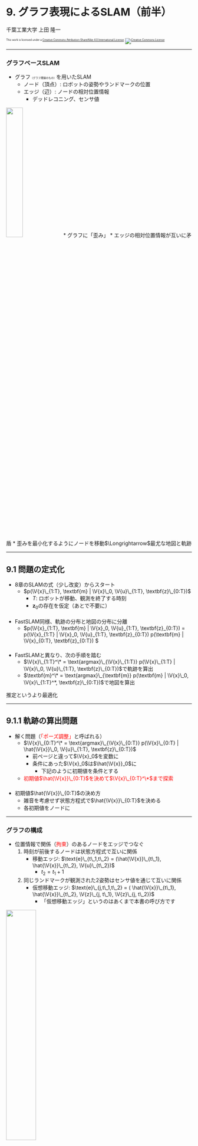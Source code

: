 $\newcommand{\V}[1]{\boldsymbol{#1}}$

# 9. グラフ表現によるSLAM（前半）

千葉工業大学 上田 隆一

<p style="font-size:50%">
This work is licensed under a <a rel="license" href="http://creativecommons.org/licenses/by-sa/4.0/">Creative Commons Attribution-ShareAlike 4.0 International License</a>.
<a rel="license" href="http://creativecommons.org/licenses/by-sa/4.0/">
<img alt="Creative Commons License" style="border-width:0" src="https://i.creativecommons.org/l/by-sa/4.0/88x31.png" /></a>
</p>

---

### グラフベースSLAM

* グラフ<span style="font-size:50%">（グラフ理論のもの）</span>を用いたSLAM
    * ノード（頂点）: ロボットの姿勢やランドマークの位置 
    * エッジ（辺）: ノードの相対位置情報
        * デッドレコニング、センサ値<br />
<img width="30%" src="./figs/graph.jpg" />
* グラフに「歪み」
    * エッジの相対位置情報が互いに矛盾
    * 歪みを最小化するようにノードを移動$\Longrightarrow$最尤な地図と軌跡

---

## 9.1 問題の定式化

* 8章のSLAMの式（少し改変）からスタート
    * $p(\V{x}\_{1:T}, \textbf{m} | \V{x}\_0, \V{u}\_{1:T}, \textbf{z}\_{0:T})$
        * $T$: ロボットが移動、観測を終了する時刻
        * $\textbf{z}_0$の存在を仮定（あとで不要に）<br />　
* FastSLAM同様、軌跡の分布と地図の分布に分離
    * $p(\V{x}\_{1:T}, \textbf{m} | \V{x}\_0, \V{u}\_{1:T}, \textbf{z}\_{0:T}) = p(\V{x}\_{1:T} | \V{x}\_0, \V{u}\_{1:T}, \textbf{z}\_{0:T}) p(\textbf{m} | \V{x}\_{0:T}, \textbf{z}\_{0:T}) $<br />　
* FastSLAMと異なり、次の手順を踏む
    * $\V{x}\_{1:T}^\* = \text{argmax}\_{\V{x}\_{1:T}} p(\V{x}\_{1:T} | \V{x}\_0, \V{u}\_{1:T}, \textbf{z}\_{0:T})$で軌跡を算出
    * $\textbf{m}^\* = \text{argmax}\_{\textbf{m}} p(\textbf{m} | \V{x}\_0, \V{x}\_{1:T}^*, \textbf{z}\_{0:T})$で地図を算出

推定というより最適化

---

## 9.1.1 軌跡の算出問題

* 解く問題（<span style="color:red">「ポーズ調整」</span>と呼ばれる）
    * $\V{x}\_{0:T}^\* = \text{argmax}\_{\V{x}\_{0:T}} p(\V{x}\_{0:T} | \hat{\V{x}}\_0, \V{u}\_{1:T}, \textbf{z}\_{0:T})$
        * 前ページと違って$\V{x}_0$を変数に
        * 条件にあった$\V{x}_0$は$\hat{\V{x}}_0$に
            * 下記のように初期値を条件とする
    * <span style="color:red">初期値$\hat{\V{x}}\_{0:T}$を決めて$\V{x}\_{0:T}^\*$まで探索</span><br />　
* 初期値$\hat{\V{x}}\_{0:T}$の決め方
    * 雑音を考慮せず状態方程式で$\hat{\V{x}}\_{0:T}$を決める
    * 各初期値をノードに

---

### グラフの構成

* 位置情報で関係（<span style="color:red">拘束</span>）のあるノードをエッジでつなぐ
    1. 時刻が前後するノードは状態方程式で互いに関係
        * 移動エッジ: $\text{e}\_{t\_1,t\_2} = (\hat{\V{x}}\_{t\_1}, \hat{\V{x}}\_{t\_2}, \V{u}\_{t\_2})$
            * $t_2 = t_1 + 1$
    2. 同じランドマークが観測された2姿勢はセンサ値を通じて互いに関係
        * 仮想移動エッジ: $\text{e}\_{j,t\_1,t\_2} = ( \hat{\V{x}}\_{t\_1}, \hat{\V{x}}\_{t\_2}, \V{z}\_{j, t\_1}, \V{z}\_{j, t\_2})$
            * 「仮想移動エッジ」というのはあくまで本書の呼び方です

<img width="40%" src="./figs/virtual_edges.jpg" />

---

### 残差と残差関数の準備（移動エッジ）

* 移動エッジの両端のノードを動かそうとすると状態遷移関数からずれる

* 現状のズレの量（残差と呼ぶ）
    * $\hat{\V{e}}\_{t\_1,t\_2} = \hat{\V{x}}\_{t\_2} - \V{f}(\hat{\V{x}}\_{t\_1},\V{u}\_{t_2})$
        * いまのところゼロ

* ノードを動かしたときのズレの量（残差関数と呼ぶ）
    * $\V{e}\_{t\_1,t\_2}(\V{x}\_{t\_1},\V{x}\_{t\_2}) = \V{x}\_{t\_2} - \V{f}(\V{x}\_{t\_1},\V{u}\_{t_2})$

---

### 残差と残差関数の準備<br />（仮想移動エッジ）

* 現状のズレの量（残差）
    * $\hat{\V{e}}\_{j, t\_1,t\_2} = \V{h}^{-1}(\hat{\V{x}}\_{t\_1}, \V{z}\_{j,t\_1}) - \V{h}^{-1}(\hat{\V{x}}\_{t\_2}, \V{z}\_{j,t\_2})$
        * $\V{h}^{-1}$は姿勢とセンサ値からランドマークの位置を計算する関数<br />　
* ノードを動かしたときのズレの量（残差関数）
    * $\V{e}\_{j, t\_1,t\_2} = \V{h}^{-1}(\V{x}\_{t\_1}, \V{z}\_{j,t\_1}) - \V{h}^{-1}(\V{x}\_{t\_2}, \V{z}\_{j,t\_2})$<br />　
* ズレが大きいほど歪む
    * しかし、残差は起こりやすいものと起こりにくいものがあるので均一に小さくすればよいわけではない

---

### 残差の確率モデルの準備

* 次のような分布で残差の発生しやすさを考える
    * $p(\V{e}) = \mathcal{N}(\V{e} | \V{0}, \Omega\_\text{e}^{-1}) = \eta \exp \left( -\dfrac{1}{2} \V{e}^\top \Omega\_{\text{e}} \V{e} \right)$
        * $\V{e}$: 移動エッジまたは仮想移動エッジの残差関数の値
        * $\Omega\_\text{e}$: 残差に関する精度行列<br />　
* $p(\V{e})$の性質（具体的な計算は9.2.4項で）
    * 例えばセンサ値の距離が大きいと$\V{e}$が大きくても$p(\V{e})$の値は小さくならない

残差の最小化ではなく全エッジの$p(\V{e})$の最大化を目標にノードを移動するとよい

---

### 最適化問題を作る

* 前ページの分布の掛け算で評価関数を作る
    * $f( \V{x}\_{0:T}) = p_0(\V{x}\_0)\big\\{ \prod\_{\textbf{e}\_\textbf{z} } p(\V{e}\_{j,t\_1,t\_2}) \big\\} \big\\{ \prod\_{ \textbf{e}\_\textbf{x} } p(\V{e}\_{t\_1,t\_2}) \big\\}^\lambda$
        * $\textbf{e}\_\textbf{z}$: 全仮想移動エッジ
        * $\textbf{e}\_\textbf{x}$: 全移動エッジ
        * $p_0(\V{x}\_0)$は$\hat{\V{x}}\_0$まわりの鋭いガウス分布
            * $\V{x}を\hat{\V{x}}\_0$から動かすと大きなペナルティーを与えて座標系を固定
        * $\lambda$: 移動エッジをどれだけ重視するか決める定数（当面$\lambda = 1$）<br />　
* 対数をとって整理すると次のような問題に
    * <span style="color:red">$\V{x}\_{0:T}^\* = \text{argmin}\_{\V{x}\_{0:T}} J(\V{x}\_{0:T})$</span>
        * ここで
            * $J(\V{x}\_{0:T}) = (\V{x}\_{0} - \hat{\V{x}}\_0)^\top \Omega\_0 (\V{x}\_{0} - \hat{\V{x}}\_0) + J\_\textbf{z}(\V{x}\_{0:T}) + \lambda J\_\textbf{x}(\V{x}\_{0:T})$
                * $J\_\textbf{z}(\V{x}\_{0:T}) =  \sum\_{\textbf{e}\_\textbf{z}} \left\\{\V{e}\_{j,t\_1,t\_2}(\V{x}\_{t\_1},\V{x}\_{t\_2})\right\\}^\top \Omega\_{j,t\_1,t\_2} \left\\{ \V{e}\_{j,t\_1,t\_2}(\V{x}\_{t\_1},\V{x}\_{t\_2})\right\\}$
                * $J\_\textbf{x}(\V{x}\_{0:T}) =  \sum\_{\textbf{e}\_\textbf{x}} \left\\{\V{e}\_{t\_1,t\_2}(\V{x}\_{t\_1},\V{x}\_{t\_2})\right\\}^\top \Omega\_{t\_1,t\_2} \left\\{ \V{e}\_{t\_1,t\_2}(\V{x}\_{t\_1},\V{x}\_{t\_2})\right\\}$



---

## 9.1.2 地図の算出問題

* $\V{x}\_{0:T}^\*$を使って各ランドマーク$\text{m}_j$の位置$\V{m}_j$を求める
    * 各ランドマーク$\text{m}_j$に対して独立に計算可能<br />　
* 手続き
     1. $\text{m}_j$が観測された各姿勢と$\text{m}_j$を結んでエッジとする
        * エッジの集合を$\textbf{I}\_{\V{z}\_j}$とする
     2. 残差関数と残差の分布、分布の積を考える
        * 残差関数: $\V{e}\_{j,t}(\V{m}\_j) = \V{m}\_j - \V{h}^{-1}(\V{x}\_t^\*, \V{z}\_{j,t})$
        * 残差の分布: $p\_{j,t}(\V{e}\_{j,t}) = \eta \exp \left(-\dfrac{1}{2} \V{e}\_{j,t}^\top \Omega\_{j,t} \V{e}\_{j,t} \right)$
        * 分布の積: $f(\V{m}\_j ) = \prod\_{\textbf{I}\_{\V{z}\_j}} p\_{j,t}(\V{e}\_{j,t})$
     3. 分布の積の対数から作った最適化の問題を解く
        *  $\V{m}\_j^\* = \text{argmin}\_{\V{m}\_j} \sum\_{\textbf{I}\_{\V{z}\_j}} \{\V{e}\_{j,t}(\V{m}\_j)\}^\top \Omega\_{j,t} \{\V{e}\_{j,t}(\V{m}\_j)\}$


---

## 9.2 仮想移動エッジによる軌跡の算出

* やること
    * 仮想移動エッジだけでポーズ調整<br />　
* 解く式
    * $\V{x}\_{0:T}^\* = \text{argmin}\_{\V{x}\_{0:T}} \left\\{ (\V{x}\_{0} - \hat{\V{x}}\_0)^\top \Omega\_0 (\V{x}\_{0} - \hat{\V{x}}\_0)  \\\\ +  \sum\_{\textbf{e}\_\textbf{z}} \left[ \V{e}\_{j,t\_1,t\_2}(\V{x}\_{t\_1},\V{x}\_{t\_2})\right]^\top \Omega\_{j,t\_1,t\_2} \left[ \V{e}\_{j,t\_1,t\_2}(\V{x}\_{t\_1},\V{x}\_{t\_2})\right]\right\\}$
        * 第一項: $\V{x}_0$を固定
        * 第二項: 仮想移動エッジの歪みの評価

---

## 9.2.1 ログの記録と初期化

* その前に、問題を易しくしておく
    * $\V{m}$を「ランドマークの姿勢」として3次元ベクトルに（左図）
        * 移動エッジを使わない場合、センサ値の次元が足りないので
            * あとで2次元に戻す
        * $\V{m} = (m_x \  m_y \ m_\theta)^\top$
            * $m_\theta$: ランドマークの方角
        * $\V{z} = (\ell \ \varphi \ \psi)^\top$
            * $\psi$: ランドマークのどのツラを見ているかを表す角度
<img width="40%" src="./figs/9.3.jpg" />
<img width="36%" src="./figs/9.4.jpg" />
    * 最終的には2姿勢間の$\psi$の相対値だけ必要になる（右図）


---

### 記録された軌跡とセンサ値

* シミュレータのロボットを動かして$\hat{\V{x}}\_{0:T}$と$\textbf{z}\_{0:T}$を記録
    * $\hat{\V{x}}\_{0:T}$は状態遷移関数を信じて記録
    * 結果、$\hat{\V{x}}\_{0:T}$が実際とずれており、センサ値が指し示すランドマークの位置もばらばらに

<img width="40%" src="./figs/draw_graphslam_log.png" />


---

## 9.2.2 仮想移動エッジの作成

